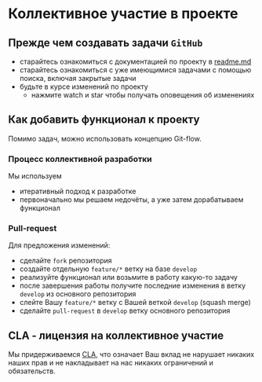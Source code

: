 # Коллективное участие в проекте

## Прежде чем создавать задачи `GitHub`

* старайтесь ознакомиться с документацией по проекту в
  [readme.md](https://github.com/csm-ivanovo-ru/workstations/blob/master/readme.md)
* старайтесь ознакомиться с уже имеющимися задачами с помощью поиска,
  включая закрытые задачи
* будьте в курсе изменений по проекту
  * нажмите watch и star чтобы получать оповещения об изменениях

## Как добавить функционал к проекту

Помимо задач, можно использовать концепцию Git-flow.

### Процесс коллективной разработки

Мы используем

* итеративный подход к разработке
* первоначально мы решаем недочёты, а уже затем дорабатываем функционал

### Pull-request

Для предложения изменений:

* сделайте `fork` репозитория
* создайте отдельную `feature/*` ветку на базе `develop`
* реализуйте функционал или возьмите в работу какую-то задачу
* после завершения работы получите последние изменения в ветку `develop`
  из основного репозитория
* слейте Вашу `feature/*` ветку с Вашей веткой `develop` (squash merge)
* сделайте `pull-request` в `develop` ветку основного репозитория

## CLA - лицензия на коллективное участие

Мы придерживаемся [CLA](https://cla.github.com/agreement),
что означает Ваш вклад не нарушает никаких наших прав
и не накладывает на нас никаких ограничений и обязательств.
